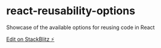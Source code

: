 # react-reusability-options

Showcase of the available options for reusing code in React

[Edit on StackBlitz ⚡️](https://stackblitz.com/edit/react-reusability-options)
